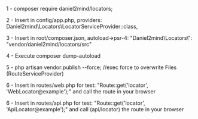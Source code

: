 

1 - composer require daniel2mind/locators;

2 - Insert in config/app.php, providers:
    Daniel2mind\Locators\LocatorServiceProvider::class,
    
3 - Insert in root/composer.json, autoload->psr-4:
    "Daniel2mind\\Locators\\": "vendor/daniel2mind/locators/src"
    
4 - Execute composer dump-autoload

5 - php artisan vendor:publish --force; //exec force to overwrite Files (RouteServiceProvider)

6 - Insert in routes/web.php for test: "Route::get('locator', 'WebLocator@example');" and call the route in your browser
 
6 - Insert in routes/api.php for test: "Route::get('locator', 'ApiLocator@example');" and call (api/locator) the route in your browser 